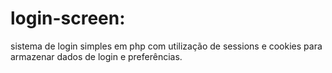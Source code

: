 # login-screen:
sistema de login simples em php com utilização de sessions e cookies para armazenar dados de login e preferências.
